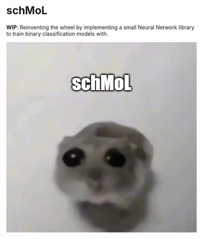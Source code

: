 # schMoL

**WIP**: Reinventing the wheel by implementing a small Neural Network library to train binary classification models with.

![schMoL](/schMoL.png)

